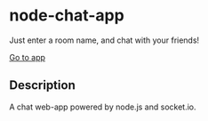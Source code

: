 # node-chat-app
Just enter a room name, and chat with your friends!

[Go to app](https://omega-node-chat-app.herokuapp.com/)

## Description
A chat web-app powered by node.js and socket.io.
